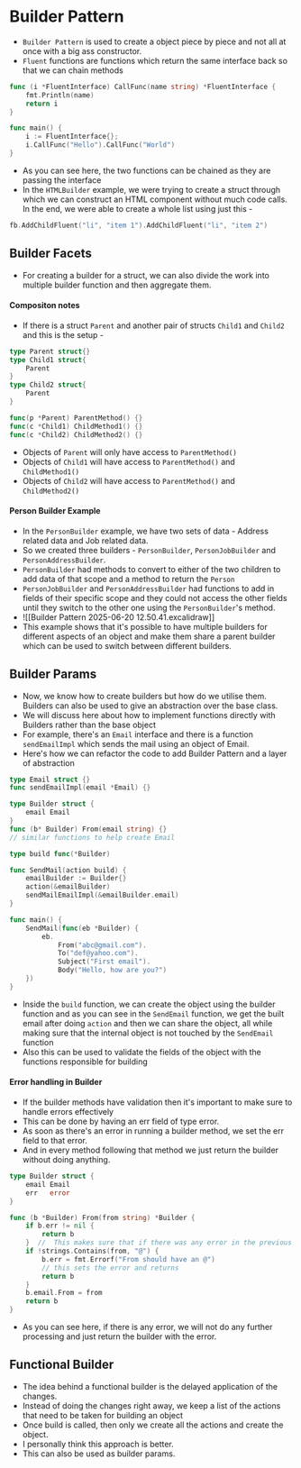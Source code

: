 # Builder Pattern

- `Builder Pattern` is used to create a object piece by piece and not all at once with a big ass constructor.
- `Fluent` functions are functions which return the same interface back so that we can chain methods
```go
func (i *FluentInterface) CallFunc(name string) *FluentInterface {
	fmt.Println(name)
	return i
}

func main() {
	i := FluentInterface{};
	i.CallFunc("Hello").CallFunc("World")
}
```
- As you can see here, the two functions can be chained as they are passing the interface
- In the `HTMLBuilder` example, we were trying to create a struct through which we can construct an HTML component without much code calls. In the end, we were able to create a whole list using just this - 
```go
fb.AddChildFluent("li", "item 1").AddChildFluent("li", "item 2")
```

## Builder Facets

- For creating a builder for a struct, we can also divide the work into multiple builder function and then aggregate them.
#### Compositon notes
- If there is a struct `Parent` and another pair of structs `Child1` and `Child2` and this is the setup - 
```go
type Parent struct{}
type Child1 struct{
	Parent
}
type Child2 struct{
	Parent
}

func(p *Parent) ParentMethod() {}
func(c *Child1) ChildMethod1() {}
func(c *Child2) ChildMethod2() {}
```
- Objects of `Parent` will only have access to `ParentMethod()`
- Objects of `Child1` will have access to `ParentMethod()` and `ChildMethod1()`
- Objects of `Child2` will have access to `ParentMethod()` and `ChildMethod2()`

#### Person Builder Example

- In the `PersonBuilder` example, we have two sets of data - Address related data and Job related data.
- So we created three builders - `PersonBuilder`, `PersonJobBuilder` and `PersonAddressBuilder`.
- `PersonBuilder` had methods to convert to either of the two children to add data of that scope and a method to return the `Person`
- `PersonJobBuilder` and `PersonAddressBuilder` had functions to add in fields of their specific scope and they could not access the other fields until they switch to the other one using the `PersonBuilder`'s method.
- ![[Builder Pattern 2025-06-20 12.50.41.excalidraw]]
- This example shows that it's possible to have multiple builders for different aspects of an object and make them share a parent builder which can be used to switch between different builders.

## Builder Params

- Now, we know how to create builders but how do we utilise them. Builders can also be used to give an abstraction over the base class.
- We will discuss here about how to implement functions directly with Builders rather than the base object
- For example, there's an `Email` interface and there is a function `sendEmailImpl` which sends the mail using an object of Email.
- Here's how we can refactor the code to add Builder Pattern and a layer of abstraction

```go
type Email struct {}
func sendEmailImpl(email *Email) {}

type Builder struct {
	email Email
}
func (b* Builder) From(email string) {}
// similar functions to help create Email

type build func(*Builder)

func SendMail(action build) {
	emailBuilder := Builder{}
	action(&emailBuilder)
	sendMailEmailImpl(&emailBuilder.email)
}

func main() {
	SendMail(func(eb *Builder) {
		eb.
			From("abc@gmail.com").
			To("def@yahoo.com").
			Subject("First email").
			Body("Hello, how are you?")
	})
}
```
- Inside the `build` function, we can create the object using the builder function and as you can see in the `SendEmail` function, we get the built email after doing `action` and then we can share the object, all while making sure that the internal object is not touched by the `SendEmail` function
- Also this can be used to validate the fields of the object with the functions responsible for building

#### Error handling in Builder

- If the builder methods have validation then it's important to make sure to handle errors effectively
- This can be done by having an err field of type error.
- As soon as there's an error in running a builder method, we set the err field to that error.
- And in every method following that method we just return the builder without doing anything.

```go
type Builder struct {
	email Email
	err   error
}

func (b *Builder) From(from string) *Builder {
	if b.err != nil {
		return b
	}  //  This makes sure that if there was any error in the previous calls, we will not do any processing in this call
	if !strings.Contains(from, "@") {
		b.err = fmt.Errorf("From should have an @")
		// this sets the error and returns
		return b
	}
	b.email.From = from
	return b
}
```
- As you can see here, if there is any error, we will not do any further processing and just return the builder with the error.

## Functional Builder

- The idea behind a functional builder is the delayed application of the changes.
- Instead of doing the changes right away, we keep a list of the actions that need to be taken for building an object
- Once build is called, then only we create all the actions and create the object.
- I personally think this approach is better.
- This can also be used as builder params.